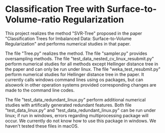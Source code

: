 # Classification Tree with Surface-to-Volume-ratio Regularization

This project realizes the method "SVR-Tree" proposed in the paper "Classification Trees for Imbalanced Data: 
Surface-to-Volume Regularization" and performs numerical studies in that paper.

The file "Tree.py" realizes the method. The file "sampler.py" provides oversampling methods. 
The file "test_data_nested_cv_linux_resubmit.py" perform numerical studies for all methods except Hellinger distance tree in the paper and can only be run under linux.
The file "weka_test_resubmit.py" perform numerical studies for Hellinger distance tree in the paper. It currently calls windows command lines using os packages, but can alsowork in other operation systems provided corresponding changes are made to the command line codes.

The file "test_data_redundant_linux.py" perform additional numerical studies with artifically generated redundant features.
Both file "test_data_linux.py" and "test_data_redundant_linux.py" can be run under linux; if run in windows, errors regarding 
multiprocessing package will occur. We currently do not know how to use this package in windows. We haven't tested these files 
in macOS. 

